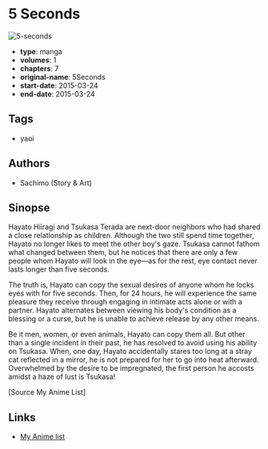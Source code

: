 # 5 Seconds

![5-seconds](https://cdn.myanimelist.net/images/manga/3/200546.jpg)

-   **type**: manga
-   **volumes**: 1
-   **chapters**: 7
-   **original-name**: 5Seconds
-   **start-date**: 2015-03-24
-   **end-date**: 2015-03-24

## Tags

-   yaoi

## Authors

-   Sachimo (Story & Art)

## Sinopse

Hayato Hiiragi and Tsukasa Terada are next-door neighbors who had shared a close relationship as children. Although the two still spend time together, Hayato no longer likes to meet the other boy's gaze. Tsukasa cannot fathom what changed between them, but he notices that there are only a few people whom Hayato will look in the eye—as for the rest, eye contact never lasts longer than five seconds.

The truth is, Hayato can copy the sexual desires of anyone whom he locks eyes with for five seconds. Then, for 24 hours, he will experience the same pleasure they receive through engaging in intimate acts alone or with a partner. Hayato alternates between viewing his body's condition as a blessing or a curse, but he is unable to achieve release by any other means.

Be it men, women, or even animals, Hayato can copy them all. But other than a single incident in their past, he has resolved to avoid using his ability on Tsukasa. When, one day, Hayato accidentally stares too long at a stray cat reflected in a mirror, he is not prepared for her to go into heat afterward. Overwhelmed by the desire to be impregnated, the first person he accosts amidst a haze of lust is Tsukasa!

[Source My Anime List]

## Links

-   [My Anime list](https://myanimelist.net/manga/107964/5_Seconds)
